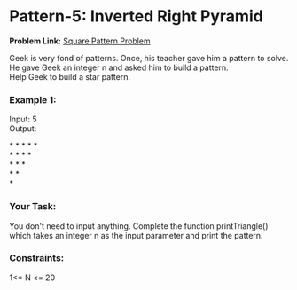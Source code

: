 # Pattern-5: Inverted Right Pyramid
**Problem Link:** [Square Pattern Problem](https://www.geeksforgeeks.org/problems/triangle-pattern/1)

Geek is very fond of patterns. Once, his teacher gave him a pattern to solve. He gave Geek an integer n and asked him to build a pattern.  
Help Geek to build a star pattern.

### Example 1:
Input: 5  
Output:
<p>
  * * * * *<br/>
  * * * *<br/>
  * * *<br/>
  * *<br/>
  *<br/>
</p>

### Your Task:
You don't need to input anything. Complete the function printTriangle() which takes  an integer n  as the input parameter and print the pattern.

### Constraints:
1<= N <= 20